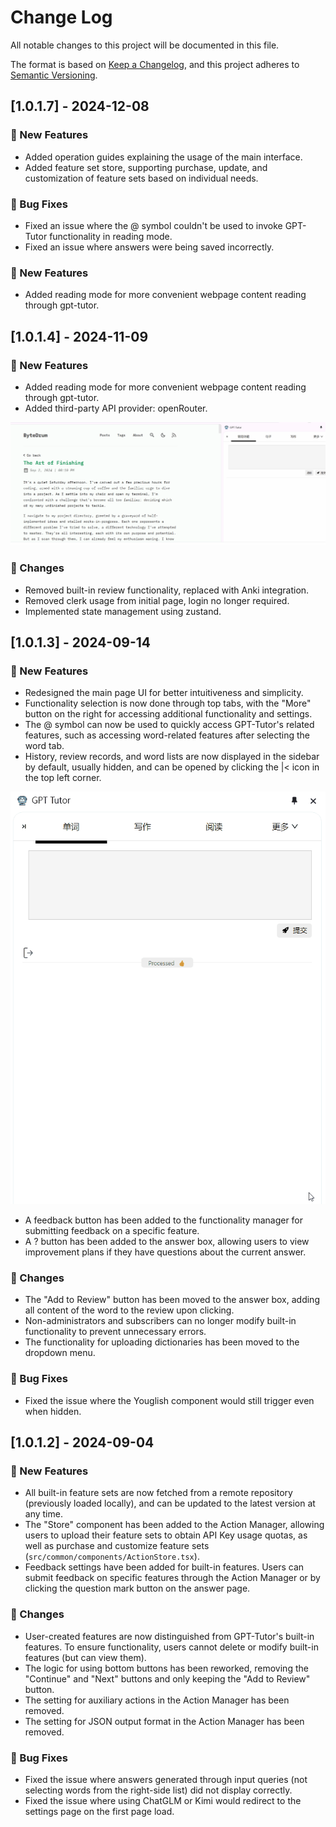 # Change Log

All notable changes to this project will be documented in this file.

The format is based on [Keep a Changelog](https://keepachangelog.com/en/1.0.0/),
and this project adheres to [Semantic Versioning](https://semver.org/spec/v2.0.0.html).


## [1.0.1.7] - 2024-12-08

### 🎉 New Features

- Added operation guides explaining the usage of the main interface.
- Added feature set store, supporting purchase, update, and customization of feature sets based on individual needs.

### 🐛 Bug Fixes
- Fixed an issue where the @ symbol couldn't be used to invoke GPT-Tutor functionality in reading mode.
- Fixed an issue where answers were being saved incorrectly.

### 🎉 New Features
- Added reading mode for more convenient webpage content reading through gpt-tutor.

## [1.0.1.4] - 2024-11-09

### 🎉 New Features
- Added reading mode for more convenient webpage content reading through gpt-tutor.
- Added third-party API provider: openRouter.

![alt text](readingMode_1.gif)

### 🔄 Changes
- Removed built-in review functionality, replaced with Anki integration.
- Removed clerk usage from initial page, login no longer required.
- Implemented state management using zustand.

## [1.0.1.3] - 2024-09-14

### 🎉 New Features
- Redesigned the main page UI for better intuitiveness and simplicity.
- Functionality selection is now done through top tabs, with the "More" button on the right for accessing additional functionality and settings.
- The @ symbol can now be used to quickly access GPT-Tutor's related features, such as accessing word-related features after selecting the word tab.
- History, review records, and word lists are now displayed in the sidebar by default, usually hidden, and can be opened by clicking the |< icon in the top left corner.

![alt text](8.gif)

- A feedback button has been added to the functionality manager for submitting feedback on a specific feature.
- A ? button has been added to the answer box, allowing users to view improvement plans if they have questions about the current answer.

### 🔄 Changes
- The "Add to Review" button has been moved to the answer box, adding all content of the word to the review upon clicking.
- Non-administrators and subscribers can no longer modify built-in functionality to prevent unnecessary errors.
- The functionality for uploading dictionaries has been moved to the dropdown menu.

### 🐛 Bug Fixes
- Fixed the issue where the Youglish component would still trigger even when hidden.

## [1.0.1.2] - 2024-09-04

### 🎉 New Features
- All built-in feature sets are now fetched from a remote repository (previously loaded locally), and can be updated to the latest version at any time.
- The "Store" component has been added to the Action Manager, allowing users to upload their feature sets to obtain API Key usage quotas, as well as purchase and customize feature sets (`src/common/components/ActionStore.tsx`).
- Feedback settings have been added for built-in features. Users can submit feedback on specific features through the Action Manager or by clicking the question mark button on the answer page.

### 🔄 Changes
- User-created features are now distinguished from GPT-Tutor's built-in features. To ensure functionality, users cannot delete or modify built-in features (but can view them).
- The logic for using bottom buttons has been reworked, removing the "Continue" and "Next" buttons and only keeping the "Add to Review" button.
- The setting for auxiliary actions in the Action Manager has been removed.
- The setting for JSON output format in the Action Manager has been removed.

### 🐛 Bug Fixes
- Fixed the issue where answers generated through input queries (not selecting words from the right-side list) did not display correctly.
- Fixed the issue where using ChatGLM or Kimi would redirect to the settings page on the first page load.
